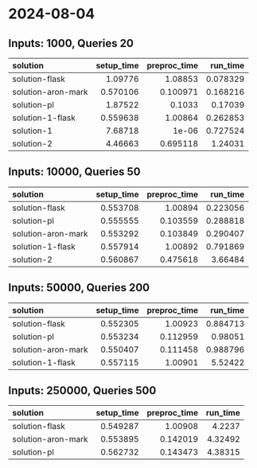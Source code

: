 # 2024-08-04

## Inputs: 1000, Queries 20

| solution           |   setup_time |   preproc_time |   run_time |
|:-------------------|-------------:|---------------:|-----------:|
| solution-flask     |     1.09776  |       1.08853  |   0.078329 |
| solution-aron-mark |     0.570106 |       0.100971 |   0.168216 |
| solution-pl        |     1.87522  |       0.1033   |   0.17039  |
| solution-1-flask   |     0.559638 |       1.00864  |   0.262853 |
| solution-1         |     7.68718  |       1e-06    |   0.727524 |
| solution-2         |     4.46663  |       0.695118 |   1.24031  |

## Inputs: 10000, Queries 50

| solution           |   setup_time |   preproc_time |   run_time |
|:-------------------|-------------:|---------------:|-----------:|
| solution-flask     |     0.553708 |       1.00894  |   0.223056 |
| solution-pl        |     0.555555 |       0.103559 |   0.288818 |
| solution-aron-mark |     0.553292 |       0.103849 |   0.290407 |
| solution-1-flask   |     0.557914 |       1.00892  |   0.791869 |
| solution-2         |     0.560867 |       0.475618 |   3.66484  |

## Inputs: 50000, Queries 200

| solution           |   setup_time |   preproc_time |   run_time |
|:-------------------|-------------:|---------------:|-----------:|
| solution-flask     |     0.552305 |       1.00923  |   0.884713 |
| solution-pl        |     0.553234 |       0.112959 |   0.98051  |
| solution-aron-mark |     0.550407 |       0.111458 |   0.988796 |
| solution-1-flask   |     0.557115 |       1.00901  |   5.52422  |

## Inputs: 250000, Queries 500

| solution           |   setup_time |   preproc_time |   run_time |
|:-------------------|-------------:|---------------:|-----------:|
| solution-flask     |     0.549287 |       1.00908  |    4.2237  |
| solution-aron-mark |     0.553895 |       0.142019 |    4.32492 |
| solution-pl        |     0.562732 |       0.143473 |    4.38315 |